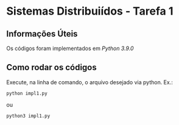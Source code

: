 # Sistemas Distribuiídos - Tarefa 1

## Informações Úteis

Os códigos foram implementados em *Python 3.9.0*

## Como rodar os códigos

Execute, na linha de comando, o arquivo desejado via python. Ex.:
```
python impl1.py
```

ou

```
python3 impl1.py
```


